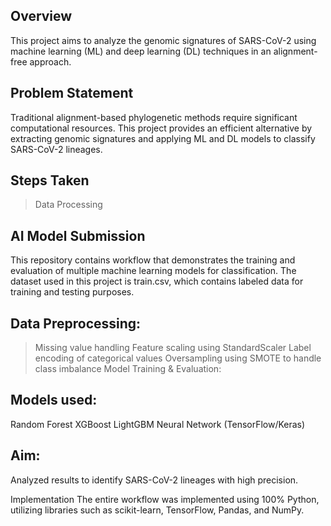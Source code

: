 
## Overview

This project aims to analyze the genomic signatures of SARS-CoV-2 using machine learning (ML) and deep learning (DL) techniques in an alignment-free approach.

## Problem Statement

Traditional alignment-based phylogenetic methods require significant computational resources. This project provides an efficient alternative by extracting genomic signatures and applying ML and DL models to classify SARS-CoV-2 lineages.

## Steps Taken 

> Data Processing

## AI Model Submission


This repository contains workflow that demonstrates the training and evaluation of multiple machine learning models for classification. The dataset used in this project is train.csv, which contains labeled data for training and testing purposes.


## Data Preprocessing:

> Missing value handling
> Feature scaling using StandardScaler
> Label encoding of categorical values
> Oversampling using SMOTE to handle class imbalance
> Model Training & Evaluation:

## Models used:


 Random Forest
 XGBoost
 LightGBM
 Neural Network (TensorFlow/Keras)

## Aim:

Analyzed results to identify SARS-CoV-2 lineages with high precision.

Implementation
The entire workflow was implemented using 100% Python, utilizing libraries such as scikit-learn, TensorFlow, Pandas, and NumPy.
